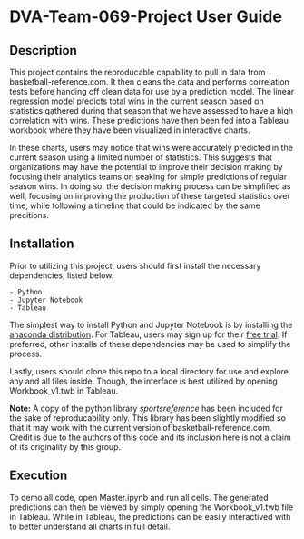 # DVA-Team-069-Project User Guide

## Description

This project contains the reproducable capability to pull in data from basketball-reference.com. It then cleans the data and performs correlation tests before handing off clean 
data for use by a prediction model. The linear regression model predicts total wins in the current season based on statistics gathered during that season that we have assessed to 
have a high correlation with wins. These predictions have then been fed into a Tableau workbook where they have been visualized in interactive charts. 

In these charts, users may notice that wins were accurately predicted in the current season using a limited number of statistics. This suggests that organizations may have the 
potential to improve their decision making by focusing their analytics teams on seaking for simple predictions of regular season wins. In doing so, the decision making process 
can be simplified as well, focusing on improving the production of these targeted statistics over time, while following a timeline that could be indicated by the same precitions.

## Installation

Prior to utilizing this project, users should first install the necessary dependencies, listed below.

	- Python
	- Jupyter Notebook
	- Tableau
	
The simplest way to install Python and Jupyter Notebook is by installing the [anaconda distribution](https://www.anaconda.com/). For Tableau, users may sign up for their 
[free trial](https://www.tableau.com/products/desktop/download). If preferred, other installs of these dependencies may be used to simplify the process.

Lastly, users should clone this repo to a local directory for use and explore any and all files inside. Though, the interface is best utilized by opening Workbook_v1.twb in Tableau.

**Note:** A copy of the python library *sportsreference* has been included for the sake of reproducability only. This library has been slightly modified so that it may work with the
current version of basketball-reference.com. Credit is due to the authors of this code and its inclusion here is not a claim of its originality by this group.

## Execution

To demo all code, open Master.ipynb and run all cells. The generated predictions can then be viewed by simply opening the Workbook_v1.twb file in Tableau. While in Tableau, 
the predictions can be easily interactived with to better understand all charts in full detail.
